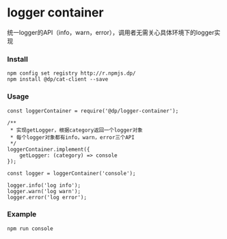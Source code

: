 # logger container
统一logger的API（info，warn，error），调用者无需关心具体环境下的logger实现

### Install
```
npm config set registry http://r.npmjs.dp/
npm install @dp/cat-client --save
```

### Usage
```
const loggerContainer = require('@dp/logger-container');

/**
 * 实现getLogger，根据category返回一个logger对象
 * 每个logger对象都有info，warn，error三个API
 */
loggerContainer.implement({
    getLogger: (category) => console
});

const logger = loggerContainer('console');

logger.info('log info');
logger.warn('log warn');
logger.error('log error');
```

### Example
```
npm run console
```
